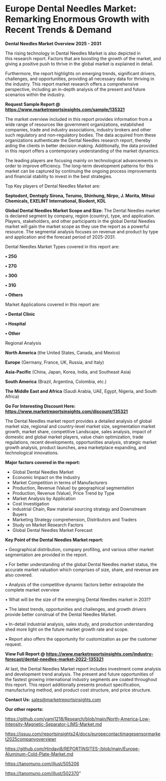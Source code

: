 # Europe Dental Needles Market: Remarking Enormous Growth with Recent Trends & Demand

<Strong> Dental Needles Market Overview 2025 - 2031</strong>

The rising technology in Dental Needles Market is also depicted in this research report. Factors that are boosting the growth of the market, and giving a positive push to thrive in the global market is explained in detail.

Furthermore, the report highlights on emerging trends, significant drivers, challenges, and opportunities, providing all necessary data for thriving in the industry. This report market research offers a comprehensive perspective, including an in-depth analysis of the present and future scenarios within the industry.

<strong>Request Sample Report @ <a href=https://www.marketreportsinsights.com/sample/135321>https://www.marketreportsinsights.com/sample/135321</a></strong>

The market overview included in this report provides information from a wide range of resources like government organizations, established companies, trade and industry associations, industry brokers and other such regulatory and non-regulatory bodies. The data acquired from these organizations authenticate the Dental Needles research report, thereby aiding the clients in better decision making. Additionally, the data provided in this report offers a contemporary understanding of the market dynamics.

The leading players are focusing mainly on technological advancements in order to improve efficiency. The long-term development patterns for this market can be captured by continuing the ongoing process improvements and financial stability to invest in the best strategies.

Top Key players of Dental Needles Market are:

<strong>Septodont, Dentsply Sirona, Terumo, Shinhung, Nirpo, J. Morita, Mitsui Chemicals, EXELINT International, Biodent, KDL</strong>

<strong><b>Global Dental Needles Market Scope and Size:</b></strong>
The Dental Needles market is declared segment by company, region (country), type, and application. Players, stakeholders, and other participants in the global Dental Needles market will gain the market scope as they use the report as a powerful resource. The segmental analysis focuses on revenue and product by type and application and the forecast period of 2025-2031.

Dental Needles Market Types covered in this report are:

<strong>• 25G

• 27G

• 30G

• 31G

• Others</strong>

Market Applications covered in this report are:

<strong>• Dental Clinic

• Hospital

• Other</strong> 

Regional Analysis

<strong>North America</strong> (the United States, Canada, and Mexico)

<strong>Europe</strong> (Germany, France, UK, Russia, and Italy)

<strong>Asia-Pacific</strong> (China, Japan, Korea, India, and Southeast Asia)

<strong>South America</strong> (Brazil, Argentina, Colombia, etc.)

<strong>The Middle East and Africa</strong> (Saudi Arabia, UAE, Egypt, Nigeria, and South Africa)

<strong>Go For Interesting Discount Here: <a href=https://www.marketreportsinsights.com/discount/135321>https://www.marketreportsinsights.com/discount/135321</a></strong>

The Dental Needles market report provides a detailed analysis of global market size, regional and country-level market size, segmentation market growth, market share, competitive Landscape, sales analysis, impact of domestic and global market players, value chain optimization, trade regulations, recent developments, opportunities analysis, strategic market growth analysis, product launches, area marketplace expanding, and technological innovations.

<strong><b>Major factors covered in the report:</b></strong>
<ul>
  <li>Global Dental Needles Market </li>
  <li>Economic Impact on the Industry</li>
  <li>Market Competition in terms of Manufacturers</li>
  <li>Production, Revenue (Value) by geographical segmentation</li>
  <li>Production, Revenue (Value), Price Trend by Type</li>
  <li>Market Analysis by Application</li>
  <li>Cost Investigation</li>
  <li>Industrial Chain, Raw material sourcing strategy and Downstream Buyers</li>
  <li>Marketing Strategy comprehension, Distributors and Traders</li>
  <li>Study on Market Research Factors</li>
  <li>Global Dental Needles Market Forecast</li>
</ul>

<strong><b>Key Point of the Dental Needles Market report:</b></strong>

• Geographical distribution, company profiling, and various other market segmentation are provided in the report.

• For better understanding of the global Dental Needles market status, the accurate market valuation which comprises of size, share, and revenue are also covered.

• Analysis of the competitive dynamic factors better extrapolate the complete market overview

• What will be the size of the emerging Dental Needles market in 2031?

• The latest trends, opportunities and challenges, and growth drivers provide better construal of the Dental Needles Market.

• In-detail industrial analysis, sales study, and production understanding shed more light on the future market growth rate and scope.

• Report also offers the opportunity for customization as per the customer request.

<strong><b>View Full Report @ <a href=https://www.marketreportsinsights.com/industry-forecast/dental-needles-market-2022-135321>https://www.marketreportsinsights.com/industry-forecast/dental-needles-market-2022-135321</a></b></strong>


At last, the Dental Needles Market report includes investment come analysis and development trend analysis. The present and future opportunities of the fastest growing international industry segments are coated throughout this report. This report additionally presents product specification, manufacturing method, and product cost structure, and price structure.

<strong>Contact Us:</strong>
sales@marketreportsinsights.com

<strong>Our other reports:</strong>

<a href=https://github.com/yami1218/Research/blob/main/North-America-Low-Intensity-Magnetic-Separator-LIMS-Market.md>https://github.com/yami1218/Research/blob/main/North-America-Low-Intensity-Magnetic-Separator-LIMS-Market.md</a>

<a href=https://issuu.com/reportsinsights24/docs/europecontactimagesensormarket2025companyoverviewr>https://issuu.com/reportsinsights24/docs/europecontactimagesensormarket2025companyoverviewr</a>

<a href=https://github.com/Hindavi8/REPORTINSITES-/blob/main/Europe-Aluminum-Cold-Plate-Market.md>https://github.com/Hindavi8/REPORTINSITES-/blob/main/Europe-Aluminum-Cold-Plate-Market.md</a>

<a href=https://tanomuno.com/illust/505206>https://tanomuno.com/illust/505206</a>

<a href=https://tanomuno.com/illust/502370>https://tanomuno.com/illust/502370</a>"
